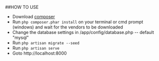 ##HOW TO USE

- Download [composer](https://getcomposer.org/download)
- Run `php composer.phar install` on your terminal or cmd prompt (windows) and wait for the vendors to be downloaded
- Change the database settings in /app/config/database.php -- default "mysql"
- Run `php artisan migrate --seed`
- Run `php artisan serve`
- Goto http://localhost:8000